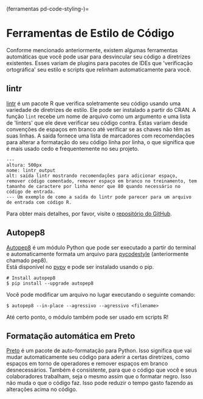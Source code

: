 (ferramentas pd-code-styling-)=
# Ferramentas de Estilo de Código

Conforme mencionado anteriormente, existem algumas ferramentas automáticas que você pode usar para desvincular seu código a diretrizes existentes. Esses variam de plugins para pacotes de IDEs que 'verificação ortográfica' seu estilo e scripts que relinham automaticamente para você.

## lintr

[lintr](https://cran.r-project.org/web/packages/lintr/lintr.pdf) é um pacote R que verifica soletramente seu código usando uma variedade de diretrizes de estilo.  Ele pode ser instalado a partir do CRAN. A função `lint` recebe um nome de arquivo como um argumento e uma lista de 'linters' que ele deve verificar seu código contra. Estas variam desde convenções de espaços em branco até verificar se as chaves não têm as suas linhas. A saída fornece uma lista de marcadores com recomendações para alterar a formatação do seu código linha por linha, o que significa que é mais usado cedo e frequentemente no seu projeto.

```{figure} ../../figures/lintr-output.*
---
altura: 500px
nome: lintr_output
alt: saída lintr mostrando recomendações para adicionar espaço, remover código comentado, remover espaço em branco no treinamento, tem tamanho de caractere por linha menor que 80 quando necessário no código de entrada.
--- Um exemplo de como a saída do lintr pode parecer para um arquivo de entrada com código R.
```

Para obter mais detalhes, por favor, visite o [repositório do GitHub](https://github.com/jimhester/lintr).

## Autopep8

[Autopep8](https://pypi.org/project/autopep8/) é um módulo Python que pode ser executado a partir do terminal e automaticamente formata um arquivo para [pycodestyle](https://github.com/PyCQA/pycodestyle) (anteriormente chamado pep8).  
Está disponível no [pypy](https://pypi.org) e pode ser instalado usando o pip.

```
# Install autopep8
$ pip install --upgrade autopep8
```

Você pode modificar um arquivo no lugar executando o seguinte comando:

```
$ autopep8 --in-place --agressivo --agressivo <filename>
```

Até certo ponto, o módulo também pode ser usado em scripts R!

## Formatação automática em Preto

[Preto](https://black.readthedocs.io/en/stable/) é um pacote de auto-formatação para Python. Isso significa que vai mudar automaticamente seu código para aderir a certas diretrizes, como espaços em torno de operadores e remover espaços em branco desnecessários. Também é consistente, para que o código que você e seus colaboradores trabalham, seja o mesmo assim que o formatar negro. Isso não muda o que o código faz. Isso pode reduzir o tempo gasto fazendo as alterações acima no código.

